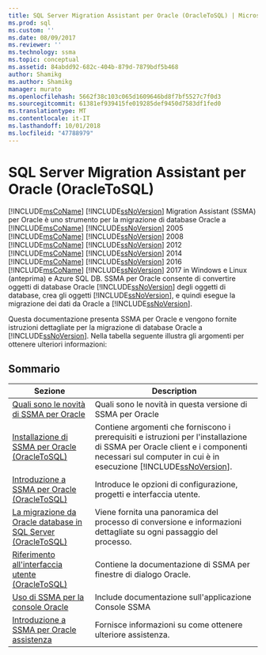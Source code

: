 ```yaml
---
title: SQL Server Migration Assistant per Oracle (OracleToSQL) | Microsoft Docs
ms.prod: sql
ms.custom: ''
ms.date: 08/09/2017
ms.reviewer: ''
ms.technology: ssma
ms.topic: conceptual
ms.assetid: 84abdd92-682c-404b-879d-7879bdf5b468
author: Shamikg
ms.author: Shamikg
manager: murato
ms.openlocfilehash: 5662f38c103c065d1609646bd8f7bf5527c7f0d3
ms.sourcegitcommit: 61381ef939415fe019285def9450d7583df1fed0
ms.translationtype: MT
ms.contentlocale: it-IT
ms.lasthandoff: 10/01/2018
ms.locfileid: "47788979"
---
```

# <a name="sql-server-migration-assistant-for-oracle-oracletosql"></a>SQL Server Migration Assistant per Oracle (OracleToSQL)
[!INCLUDE[msCoName](../../includes/msconame_md.md)] [!INCLUDE[ssNoVersion](../../includes/ssnoversion-md.md)] Migration Assistant (SSMA) per Oracle è uno strumento per la migrazione di database Oracle a [!INCLUDE[msCoName](../../includes/msconame_md.md)] [!INCLUDE[ssNoVersion](../../includes/ssnoversion-md.md)] 2005 [!INCLUDE[msCoName](../../includes/msconame_md.md)] [!INCLUDE[ssNoVersion](../../includes/ssnoversion-md.md)] 2008 [!INCLUDE[msCoName](../../includes/msconame_md.md)] [!INCLUDE[ssNoVersion](../../includes/ssnoversion-md.md)] 2012 [!INCLUDE[msCoName](../../includes/msconame_md.md)] [!INCLUDE[ssNoVersion](../../includes/ssnoversion-md.md)] 2014 [!INCLUDE[msCoName](../../includes/msconame_md.md)] [!INCLUDE[ssNoVersion](../../includes/ssnoversion-md.md)] 2016 [!INCLUDE[msCoName](../../includes/msconame_md.md)] [!INCLUDE[ssNoVersion](../../includes/ssnoversion-md.md)] 2017 in Windows e Linux (anteprima) e Azure SQL DB. SSMA per Oracle consente di convertire oggetti di database Oracle [!INCLUDE[ssNoVersion](../../includes/ssnoversion-md.md)] degli oggetti di database, crea gli oggetti [!INCLUDE[ssNoVersion](../../includes/ssnoversion-md.md)], e quindi esegue la migrazione dei dati da Oracle a [!INCLUDE[ssNoVersion](../../includes/ssnoversion-md.md)].  
  
Questa documentazione presenta SSMA per Oracle e vengono fornite istruzioni dettagliate per la migrazione di database Oracle a [!INCLUDE[ssNoVersion](../../includes/ssnoversion-md.md)]. Nella tabella seguente illustra gli argomenti per ottenere ulteriori informazioni:  
  
## <a name="contents"></a>Sommario  
  
|Sezione|Description|  
|-----------|---------------|  
|[Quali sono le novità di SSMA per Oracle](http://msdn.microsoft.com/f305ebb6-7393-4a43-abb3-6332b739d690)|Quali sono le novità in questa versione di SSMA per Oracle|  
|[Installazione di SSMA per Oracle &#40;OracleToSQL&#41;](../../ssma/oracle/installing-ssma-for-oracle-oracletosql.md)|Contiene argomenti che forniscono i prerequisiti e istruzioni per l'installazione di SSMA per Oracle client e i componenti necessari sul computer in cui è in esecuzione [!INCLUDE[ssNoVersion](../../includes/ssnoversion-md.md)].|  
|[Introduzione a SSMA per Oracle &#40;OracleToSQL&#41;](../../ssma/oracle/getting-started-with-ssma-for-oracle-oracletosql.md)|Introduce le opzioni di configurazione, progetti e interfaccia utente.|  
|[La migrazione da Oracle database in SQL Server &#40;OracleToSQL&#41;](../../ssma/oracle/migrating-oracle-databases-to-sql-server-oracletosql.md)|Viene fornita una panoramica del processo di conversione e informazioni dettagliate su ogni passaggio del processo.|  
|[Riferimento all'interfaccia utente &#40;OracleToSQL&#41;](../../ssma/oracle/user-interface-reference-oracletosql.md)|Contiene la documentazione di SSMA per finestre di dialogo Oracle.|  
|[Uso di SSMA per la console Oracle](working-with-ssma-for-oracle-console-oracletosql.md)|Include documentazione sull'applicazione Console SSMA|  
|[Introduzione a SSMA per Oracle assistenza](http://go.microsoft.com/fwlink/?LinkID=708538&clcid=0x409)|Fornisce informazioni su come ottenere ulteriore assistenza.|  
  
